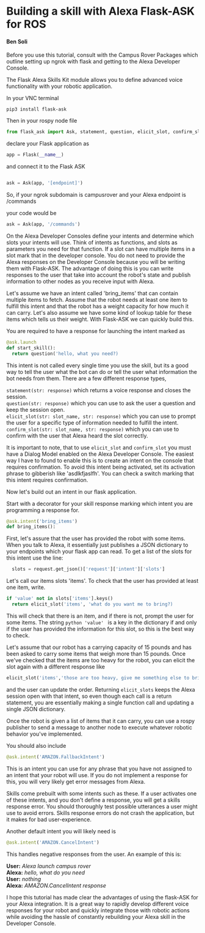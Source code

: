 # Building a skill with Alexa Flask-ASK for ROS
#### Ben Soli

Before you use this tutorial, consult with the Campus Rover Packages which outline setting up ngrok with flask and getting to the Alexa Developer Console. 

The Flask Alexa Skills Kit module allows you to define advanced voice functionality with your robotic application.

In your VNC terminal 
```
pip3 install flask-ask
```
Then in your rospy node file 
```python
from flask_ask import Ask, statement, question, elicit_slot, confirm_slot
```
declare your Flask application as 
```python
app = Flask(__name__)
```

and connect it to the Flask ASK
```python

ask = Ask(app, '[endpoint]')
```

So, if your ngrok subdomain is campusrover and your Alexa endpoint is /commands

your code would be 
```python
ask = Ask(app, '/commands')
```
On the Alexa Developer Consoles define your intents and determine which slots your intents will use. Think of intents as functions, and slots as parameters you need for that function. If a slot can have multiple items in a slot mark that in the developer console.
You do not need to provide the Alexa responses on the Developer Console because you will be writing them with Flask-ASK. The advantage of doing this is you can write responses to the user that take into account the robot's state and publish information to other nodes 
as you receive input with Alexa.

Let's assume we have an intent called 'bring_items' that can contain multiple items to fetch. Assume that the robot needs at least one item to fulfill this intent and that the robot has a weight capacity for how much it can carry.
Let's also assume we have some kind of lookup table for these items which tells us their weight. 
With Flask-ASK we can quickly build this. 

You are required to have a response for launching the intent marked as 
```python
@ask.launch
def start_skill():
  return question('hello, what you need?)
```
This intent is not called every single time you use the skill, but its a good way to tell the user what the bot can do or tell the user what information the bot needs from them.
There are a few different response types, 

```statement(str: response)``` which returns a voice response and closes the session. </br>
```question(str: response)``` which you can use to ask the user a question and keep the session open. </br>
```elicit_slot(str: slot_name, str: response)``` which you can use to prompt the user for a specific type of information needed to fulfill the intent. </br>
```confirm_slot(str: slot_name, str: response)``` which you can use to confirm with the user that Alexa heard the slot correctly. </br>

It is important to note, that to use ```elicit_slot``` and ```confirm_slot``` you must have a Dialog Model enabled on the Alexa Developer Console.
The easiest way I have to found to enable this is to create an intent on the console that requires confirmation. To avoid this intent being activated,
set its activation phrase to gibberish like 'asdlkfjaslfh'. You can check a switch marking that this intent requires confirmation.

Now let's build out an intent in our flask application.


Start with a decorator for your skill response marking which intent you are programming a response for. 
```python
@ask.intent('bring_items')
def bring_items():
```
First, let's assure that the user has provided the robot with some items. When you talk to Alexa, it essentially just publishes a JSON dictionary to your endpoints which your flask app can read. 
To get a list of the slots for this intent use the line:
```python
  slots = request.get_json()['request']['intent']['slots']
```
Let's call our items slots 'items'. To check that the user has provided at least one item, write. 
```python
if 'value' not in slots['items'].keys() 
  return elicit_slot('items', 'what do you want me to bring?)
``` 
This will check that there is an item, and if there is not, prompt the user for some items.
The string ```python 'value' ``` is a key in the dictionary if and only if the user has provided the information for this slot, so this is the best way to check.

Let's assume that our robot has a carrying capacity of 15 pounds and has been asked to carry some items that weigh more than 15 pounds. 
Once we've checked that the items are too heavy for the robot, you can elicit the slot again with a different response 
like 
```python
elicit_slot('items','those are too heavy, give me something else to bring')
```
and the user can update the order. 
Returning ```elicit_slots``` keeps the Alexa session open with that intent, so even though each call is a return statement, you are essentially making a single function call and updating a single JSON dictionary. 

Once the robot is given a list of items that it can carry, you can use a rospy publisher to send a message to another node to execute whatever robotic behavior you've implemented.


You should also include 
 
```python
@ask.intent('AMAZON.FallbackIntent')
```
This is an intent you can use for any phrase that you have not assigned to an intent that your robot will use. If you do not implement a response for this, 
you will very likely get error messages from Alexa. 

Skills come prebuilt with some intents such as these. If a user activates one of these intents, and you don't define a response, you will get a skills response error.
You should thoroughly test possible utterances a user might use to avoid errors. Skills response errors do not crash the application, but it makes for bad user-experience.

Another default intent you will likely need is
```python 
@ask.intent('AMAZON.CancelIntent')
```

This handles negative responses from the user. An example of this is:

<b>User:</b> <i> Alexa launch campus rover</i> </br>
<b>Alexa:</b> <i> hello, what do you need </i> </br>
<b>User:</b> <i> nothing </i> </br>
<b>Alexa:</b> <i> AMAZON.CancelIntent response </i> </br>



I hope this tutorial has made clear the advantages of using the flask-ASK for your Alexa integration. It is a great way to rapidly develop different voice responses for your robot and quickly integrate those with robotic actions while avoiding the hassle of constantly rebuilding your Alexa skill in the Developer Console.
